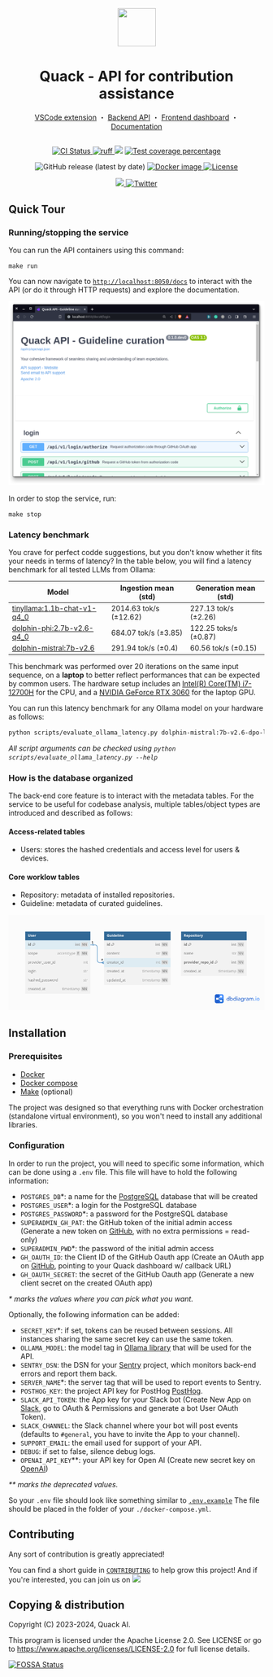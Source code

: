 <p align="center">
  <a href="https://quackai.com"><img src="https://uploads-ssl.webflow.com/64a6527708bc7f2ce5fd6b2a/64a654825ed3d444b47c4935_quack-logo%20(copy).png" width="75" height="75"></a>
</p>
<h1 align="center">
 Quack - API for contribution assistance
</h1>
<p align="center">
  <a href="https://github.com/quack-ai/companion">VSCode extension</a> ・
  <a href="https://github.com/quack-ai/contribution-api">Backend API</a> ・
  <a href="https://github.com/quack-ai/platform">Frontend dashboard</a> ・
  <a href="https://docs.quackai.com">Documentation</a>
</p>
<h2 align="center"></h2>

<p align="center">
  <a href="https://github.com/quack-ai/contribution-api/actions?query=workflow%3Abuilds">
    <img alt="CI Status" src="https://img.shields.io/github/actions/workflow/status/quack-ai/contribution-api/builds.yml?branch=main&label=CI&logo=github&style=flat-square">
  </a>
  <a href="https://github.com/astral-sh/ruff">
    <img src="https://img.shields.io/badge/Linter-Ruff-FCC21B?style=flat-square&logo=ruff&logoColor=white" alt="ruff">
  </a>
  <a href="https://www.codacy.com/gh/quack-ai/contribution-api/dashboard?utm_source=github.com&amp;utm_medium=referral&amp;utm_content=quack-ai/contribution-api&amp;utm_campaign=Badge_Grade"><img src="https://app.codacy.com/project/badge/Grade/b51832763a394255941b541b0813750c"/></a>
  <a href="https://codecov.io/gh/quack-ai/contribution-api">
    <img src="https://img.shields.io/codecov/c/github/quack-ai/contribution-api.svg?logo=codecov&style=flat-square&token=fkT0jQefhO" alt="Test coverage percentage">
  </a>
</p>
<p align="center">
  <img alt="GitHub release (latest by date)" src="https://img.shields.io/github/v/release/quack-ai/contribution-api">
  <a href="https://hub.docker.com/repository/docker/quackai/contribution-api">
    <img src="https://img.shields.io/docker/v/quackai/contribution-api?style=flat-square&logo=Docker&logoColor=fff&label=Docker" alt="Docker image">
  </a>
  <a href="https://github.com/quack-ai/contribution-api/blob/main/LICENSE">
    <img src="https://img.shields.io/github/license/quack-ai/contribution-api.svg?label=License&logoColor=fff&style=flat-square" alt="License">
  </a>
</p>
<p align="center">
  <a target="_blank" href="https://discord.gg/E9rY3bVCWd" style="background:none">
    <img src="https://img.shields.io/badge/Discord-join-continue.svg?labelColor=191937&color=6F6FF7&logo=discord" />
  </a>
  <a href="https://twitter.com/quack_ai">
    <img src="https://img.shields.io/badge/-@quack_ai-1D9BF0?style=flat-square&logo=twitter&logoColor=white" alt="Twitter">
  </a>
</p>


## Quick Tour

### Running/stopping the service

You can run the API containers using this command:

```shell
make run
```

You can now navigate to [`http://localhost:8050/docs`](http://localhost:8050/docs) to interact with the API (or do it through HTTP requests) and explore the documentation.

![API Swagger screenshot](docs/quack_api_swagger.png)

In order to stop the service, run:
```shell
make stop
```

### Latency benchmark

You crave for perfect codde suggestions, but you don't know whether it fits your needs in terms of latency?
In the table below, you will find a latency benchmark for all tested LLMs from Ollama:

| Model                                                        | Ingestion mean (std)   | Generation mean (std) |
| ------------------------------------------------------------ | ---------------------- | --------------------- |
| [tinyllama:1.1b-chat-v1-q4_0](https://ollama.com/library/tinyllama:1.1b-chat-v1-q4_0) | 2014.63 tok/s (±12.62) | 227.13 tok/s (±2.26)  |
| [dolphin-phi:2.7b-v2.6-q4_0](https://ollama.com/library/dolphin-phi:2.7b-v2.6-q4_0) | 684.07 tok/s (±3.85)   | 122.25 toks/s (±0.87) |
| [dolphin-mistral:7b-v2.6](https://ollama.com/library/dolphin-mistral:7b-v2.6) | 291.94 tok/s (±0.4)    | 60.56 tok/s (±0.15)   |


This benchmark was performed over 20 iterations on the same input sequence, on a **laptop** to better reflect performances that can be expected by common users. The hardware setup includes an [Intel(R) Core(TM) i7-12700H](https://ark.intel.com/content/www/us/en/ark/products/132228/intel-core-i7-12700h-processor-24m-cache-up-to-4-70-ghz.html) for the CPU, and a [NVIDIA GeForce RTX 3060](https://www.nvidia.com/fr-fr/geforce/graphics-cards/30-series/rtx-3060-3060ti/) for the laptop GPU.

You can run this latency benchmark for any Ollama model on your hardware as follows:
```bash
python scripts/evaluate_ollama_latency.py dolphin-mistral:7b-v2.6-dpo-laser-q4_0 --endpoint http://localhost:3000
```

*All script arguments can be checked using `python scripts/evaluate_ollama_latency.py --help`*


### How is the database organized

The back-end core feature is to interact with the metadata tables. For the service to be useful for codebase analysis, multiple tables/object types are introduced and described as follows:

#### Access-related tables

- Users: stores the hashed credentials and access level for users & devices.

#### Core worklow tables

- Repository: metadata of installed repositories.
- Guideline: metadata of curated guidelines.

![UML diagram](docs/db_uml.png)

## Installation

### Prerequisites

- [Docker](https://docs.docker.com/engine/install/)
- [Docker compose](https://docs.docker.com/compose/)
- [Make](https://www.gnu.org/software/make/) (optional)

The project was designed so that everything runs with Docker orchestration (standalone virtual environment), so you won't need to install any additional libraries.

### Configuration

In order to run the project, you will need to specific some information, which can be done using a `.env` file.
This file will have to hold the following information:
- `POSTGRES_DB`*: a name for the [PostgreSQL](https://www.postgresql.org/) database that will be created
- `POSTGRES_USER`*: a login for the PostgreSQL database
- `POSTGRES_PASSWORD`*: a password for the PostgreSQL database
- `SUPERADMIN_GH_PAT`: the GitHub token of the initial admin access (Generate a new token on [GitHub](https://github.com/settings/tokens?type=beta), with no extra permissions = read-only)
- `SUPERADMIN_PWD`*: the password of the initial admin access
- `GH_OAUTH_ID`: the Client ID of the GitHub Oauth app (Create an OAuth app on [GitHub](https://github.com/settings/applications/new), pointing to your Quack dashboard w/ callback URL)
- `GH_OAUTH_SECRET`: the secret of the GitHub Oauth app (Generate a new client secret on the created OAuth app)

_* marks the values where you can pick what you want._

Optionally, the following information can be added:
- `SECRET_KEY`*: if set, tokens can be reused between sessions. All instances sharing the same secret key can use the same token.
- `OLLAMA_MODEL`: the model tag in [Ollama library](https://ollama.com/library) that will be used for the API.
- `SENTRY_DSN`: the DSN for your [Sentry](https://sentry.io/) project, which monitors back-end errors and report them back.
- `SERVER_NAME`*: the server tag that will be used to report events to Sentry.
- `POSTHOG_KEY`: the project API key for PostHog [PostHog](https://eu.posthog.com/settings/project-details).
- `SLACK_API_TOKEN`: the App key for your Slack bot (Create New App on [Slack](https://api.slack.com/apps), go to OAuth & Permissions and generate a bot User OAuth Token).
- `SLACK_CHANNEL`: the Slack channel where your bot will post events (defaults to `#general`, you have to invite the App to your channel).
- `SUPPORT_EMAIL`: the email used for support of your API.
- `DEBUG`: if set to false, silence debug logs.
- `OPENAI_API_KEY`**: your API key for Open AI (Create new secret key on [OpenAI](https://platform.openai.com/api-keys))

_** marks the deprecated values._

So your `.env` file should look like something similar to [`.env.example`](./docker/.env.example)
The file should be placed in the folder of your `./docker-compose.yml`.

## Contributing

Any sort of contribution is greatly appreciated!

You can find a short guide in [`CONTRIBUTING`](CONTRIBUTING.md) to help grow this project! And if you're interested, you can join us on [![](https://img.shields.io/badge/Discord-join-continue.svg?labelColor=191937&color=6F6FF7&logo=discord)](https://discord.gg/E9rY3bVCWd)


## Copying & distribution

Copyright (C) 2023-2024, Quack AI.

This program is licensed under the Apache License 2.0.
See LICENSE or go to <https://www.apache.org/licenses/LICENSE-2.0> for full license details.

[![FOSSA Status](https://app.fossa.com/api/projects/git%2Bgithub.com%2Fquack-ai%2Fcontribution-api.svg?type=large&issueType=license)](https://app.fossa.com/projects/git%2Bgithub.com%2Fquack-ai%2Fcontribution-api?ref=badge_large&issueType=license)
